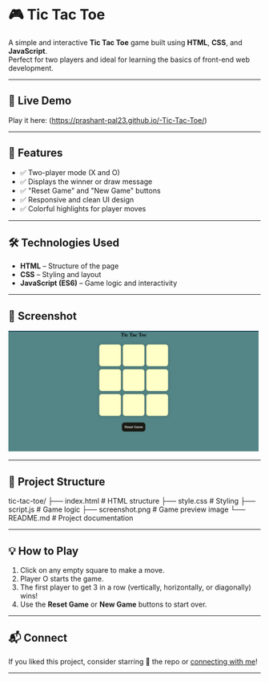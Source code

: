 # 🎮 Tic Tac Toe

A simple and interactive **Tic Tac Toe** game built using **HTML**, **CSS**, and **JavaScript**.  
Perfect for two players and ideal for learning the basics of front-end web development.

---

## 🚀 Live Demo

Play it here: (https://prashant-pal23.github.io/-Tic-Tac-Toe/)

---

## 📌 Features

- ✅ Two-player mode (X and O)
- ✅ Displays the winner or draw message
- ✅ "Reset Game" and "New Game" buttons
- ✅ Responsive and clean UI design
- ✅ Colorful highlights for player moves

---

## 🛠️ Technologies Used

- **HTML** – Structure of the page  
- **CSS** – Styling and layout  
- **JavaScript (ES6)** – Game logic and interactivity

---

## 📸 Screenshot

<img src="screenshot.png" alt="Tic Tac Toe Screenshot" width="500"/>

---

## 📁 Project Structure

tic-tac-toe/
├── index.html # HTML structure
├── style.css # Styling
├── script.js # Game logic
├── screenshot.png # Game preview image
└── README.md # Project documentation

---

## 💡 How to Play

1. Click on any empty square to make a move.
2. Player O starts the game.
3. The first player to get 3 in a row (vertically, horizontally, or diagonally) wins!
4. Use the **Reset Game** or **New Game** buttons to start over.

---

## 📬 Connect

If you liked this project, consider starring 🌟 the repo or [connecting with me](https://github.com/Prashant-Pal23)!

---
